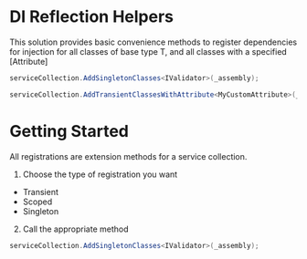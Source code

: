 # DI Reflection Helpers
This solution provides basic convenience methods to register dependencies for injection for all classes of base type T, and all classes with a specified [Attribute]

```cs
serviceCollection.AddSingletonClasses<IValidator>(_assembly);
```

```cs
serviceCollection.AddTransientClassesWithAttribute<MyCustomAttribute>(_assembly);
```

# Getting Started

All registrations are extension methods for a service collection.  

1. Choose the type of registration you want
 - Transient
 - Scoped
 - Singleton
 
 2. Call the appropriate method

```cs
serviceCollection.AddSingletonClasses<IValidator>(_assembly);
```
